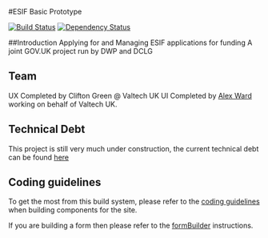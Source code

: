 #ESIF Basic Prototype

[![Build Status](https://travis-ci.org/BBQDigital/e-claims.svg?branch=master)](https://travis-ci.org/BBQDigital/e-claims)
[![Dependency Status](https://gemnasium.com/BBQDigital/e-claims.svg)](https://gemnasium.com/BBQDigital/e-claims)

##Introduction
Applying for and Managing ESIF applications for funding A joint GOV.UK project run by DWP and DCLG

## Team
UX Completed by Clifton Green @ Valtech UK
UI Completed by [Alex Ward](http://www.alexward.me.uk) working on behalf of Valtech UK.

## Technical Debt
This project is still very much under construction, the current technical debt can be found [here](technical-debt.md)

## Coding guidelines
To get the most from this build system, please refer to the [coding guidelines](coding-guidelines.md) when building components for the site.

If you are building a form then please refer to the [formBuilder](how_to_use_formbuilder.md) instructions.
